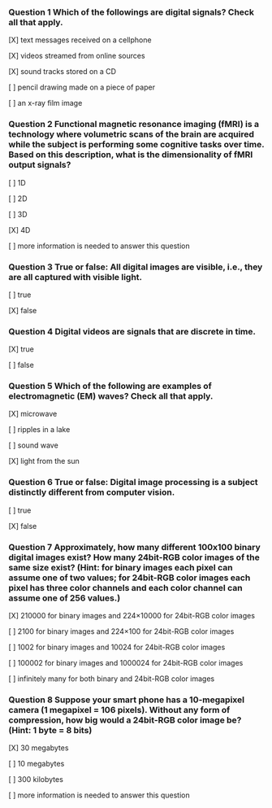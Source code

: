 ### Question 1 Which of the followings are digital signals? Check all that apply.

[X] text messages received on a cellphone

[X] videos streamed from online sources

[X] sound tracks stored on a CD

[ ] pencil drawing made on a piece of paper

[ ] an x-ray film image

### Question 2 Functional magnetic resonance imaging (fMRI) is a technology where volumetric scans of the brain are acquired while the subject is performing some cognitive tasks over time. Based on this description, what is the dimensionality of fMRI output signals?

[ ] 1D

[ ] 2D

[ ] 3D

[X] 4D

[ ] more information is needed to answer this question

### Question 3 True or false: All digital images are visible, i.e., they are all captured with visible light.

[ ] true

[X] false

### Question 4 Digital videos are signals that are discrete in time.

[X] true 

[ ] false

### Question 5 Which of the following are examples of electromagnetic (EM) waves? Check all that apply.

[X] microwave

[ ] ripples in a lake

[ ] sound wave

[X] light from the sun

### Question 6 True or false: Digital image processing is a subject distinctly different from computer vision.

[ ] true 

[X] false

### Question 7 Approximately, how many different 100x100 binary digital images exist? How many 24bit-RGB color images of the same size exist? (Hint: for binary images each pixel can assume one of two values; for 24bit-RGB color images each pixel has three color channels and each color channel can assume one of 256 values.)

[X] 210000 for binary images and 224×10000 for 24bit-RGB color images

[ ] 2100 for binary images and 224×100 for 24bit-RGB color images

[ ] 1002 for binary images and 10024 for 24bit-RGB color images 

[ ] 100002 for binary images and 1000024 for 24bit-RGB color images

[ ] infinitely many for both binary and 24bit-RGB color images

### Question 8 Suppose your smart phone has a 10-megapixel camera (1 megapixel = 106 pixels). Without any form of compression, how big would a 24bit-RGB color image be? (Hint: 1 byte = 8 bits)

[X] 30 megabytes

[ ] 10 megabytes

[ ] 300 kilobytes

[ ] more information is needed to answer this question

